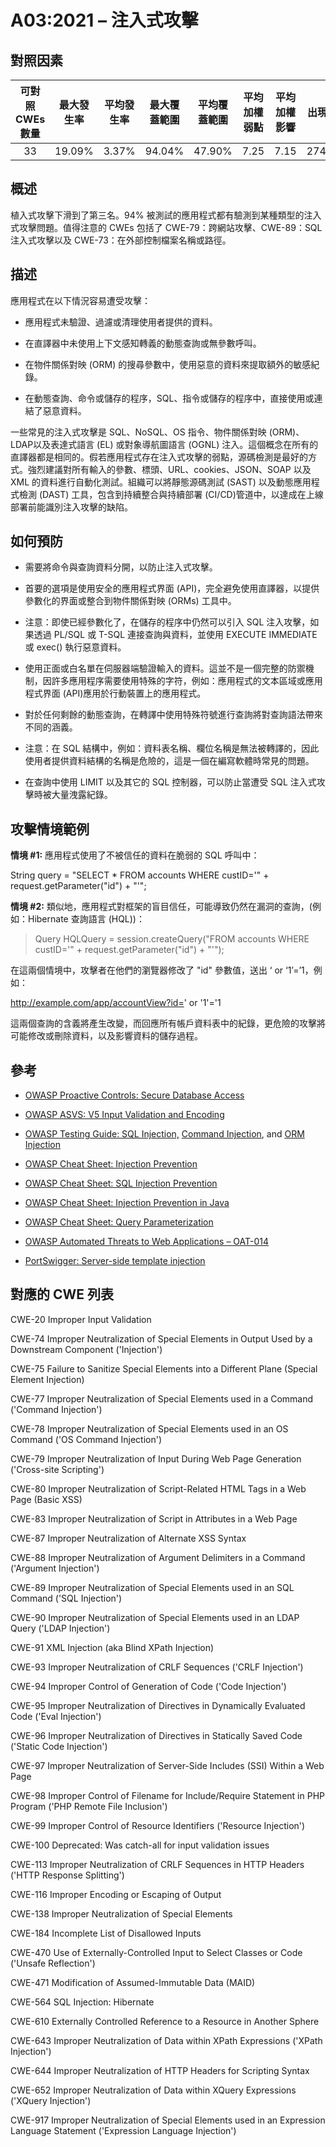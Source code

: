 # A03:2021 – 注入式攻擊

## 對照因素

| 可對照 CWEs 數量 | 最大發生率 | 平均發生率 | 最大覆蓋範圍 | 平均覆蓋範圍 | 平均加權弱點 | 平均加權影響 | 出現次數 | 所有有關 CVEs 數量|
|:-------------:|:--------------------:|:--------------------:|:--------------:|:--------------:|:----------------------:|:---------------------:|:-------------------:|:------------:|
| 33          | 19.09%             | 3.37%              | 94.04%       | 47.90%       | 7.25                 | 7.15                | 274,228           | 32,078     |

## 概述

植入式攻擊下滑到了第三名。94% 被測試的應用程式都有驗測到某種類型的注入式攻擊問題。值得注意的 CWEs 包括了 CWE-79：跨網站攻擊、CWE-89：SQL 注入式攻擊以及 CWE-73：在外部控制檔案名稱或路徑。 

## 描述 

應用程式在以下情況容易遭受攻擊：

-   應用程式未驗證、過濾或清理使用者提供的資料。

-   在直譯器中未使用上下文感知轉義的動態查詢或無參數呼叫。

-   在物件關係對映 (ORM) 的搜尋參數中，使用惡意的資料來提取額外的敏感紀錄。

-   在動態查詢、命令或儲存的程序，SQL、指令或儲存的程序中，直接使用或連結了惡意資料。

一些常見的注入式攻擊是 SQL、NoSQL、OS 指令、物件關係對映 (ORM)、LDAP以及表達式語言 (EL) 或對象導航圖語言 (OGNL) 注入。這個概念在所有的直譯器都是相同的。假若應用程式存在注入式攻擊的弱點，源碼檢測是最好的方式。強烈建議對所有輸入的參數、標頭、URL、cookies、JSON、SOAP 以及 XML 的資料進行自動化測試。組織可以將靜態源碼測試 (SAST) 以及動態應用程式檢測 (DAST) 工具，包含到持續整合與持續部署 (CI/CD)管道中，以達成在上線部署前能識別注入攻擊的缺陷。

## 如何預防

-   需要將命令與查詢資料分開，以防止注入式攻擊。

-   首要的選項是使用安全的應用程式界面 (API)，完全避免使用直譯器，以提供參數化的界面或整合到物件關係對映 (ORMs) 工具中。

-   注意：即使已經參數化了，在儲存的程序中仍然可以引入 SQL 注入攻擊，如果透過 PL/SQL 或 T-SQL 連接查詢與資料，並使用 EXECUTE IMMEDIATE 或 exec() 執行惡意資料。

-   使用正面或白名單在伺服器端驗證輸入的資料。這並不是一個完整的防禦機制，因許多應用程序需要使用特殊的字符，例如：應用程式的文本區域或應用程式界面 (API)應用於行動裝置上的應用程式。

-   對於任何剩餘的動態查詢，在轉譯中使用特殊符號進行查詢將對查詢語法帶來不同的涵義。

-   注意：在 SQL 結構中，例如：資料表名稱、欄位名稱是無法被轉譯的，因此使用者提供資料結構的名稱是危險的，這是一個在編寫軟體時常見的問題。

-   在查詢中使用 LIMIT 以及其它的 SQL 控制器，可以防止當遭受 SQL 注入式攻擊時被大量洩露紀錄。

## 攻擊情境範例

**情境 #1:** 應用程式使用了不被信任的資料在脆弱的 SQL 呼叫中：

String query = "SELECT \* FROM accounts WHERE custID='" +
request.getParameter("id") + "'";

**情境 #2:** 類似地，應用程式對框架的盲目信任，可能導致仍然在漏洞的查詢，(例如：Hibernate 查詢語言 (HQL))： 

> Query HQLQuery = session.createQuery("FROM accounts WHERE custID='" +
> request.getParameter("id") + "'");

在這兩個情境中，攻擊者在他們的瀏覽器修改了 "id" 參數值，送出 ‘ or ‘1’=’1，例如：

http://example.com/app/accountView?id=' or '1'='1

這兩個查詢的含義將產生改變，而回應所有帳戶資料表中的紀錄，更危險的攻擊將可能修改或刪除資料，以及影響資料的儲存過程。

## 參考

-   [OWASP Proactive Controls: Secure Database
    Access](https://owasp.org/www-project-proactive-controls/v3/en/c3-secure-database)

-   [OWASP ASVS: V5 Input Validation and
    Encoding](https://owasp.org/www-project-application-security-verification-standard)

-   [OWASP Testing Guide: SQL
    Injection,](https://owasp.org/www-project-web-security-testing-guide/latest/4-Web_Application_Security_Testing/07-Input_Validation_Testing/05-Testing_for_SQL_Injection) [Command
    Injection](https://owasp.org/www-project-web-security-testing-guide/latest/4-Web_Application_Security_Testing/07-Input_Validation_Testing/12-Testing_for_Command_Injection),
    and [ORM
    Injection](https://owasp.org/www-project-web-security-testing-guide/latest/4-Web_Application_Security_Testing/07-Input_Validation_Testing/05.7-Testing_for_ORM_Injection)

-   [OWASP Cheat Sheet: Injection
    Prevention](https://cheatsheetseries.owasp.org/cheatsheets/Injection_Prevention_Cheat_Sheet.html)

-   [OWASP Cheat Sheet: SQL Injection
    Prevention](https://cheatsheetseries.owasp.org/cheatsheets/SQL_Injection_Prevention_Cheat_Sheet.html)

-   [OWASP Cheat Sheet: Injection Prevention in
    Java](https://cheatsheetseries.owasp.org/cheatsheets/Injection_Prevention_Cheat_Sheet_in_Java.html)

-   [OWASP Cheat Sheet: Query
    Parameterization](https://cheatsheetseries.owasp.org/cheatsheets/Query_Parameterization_Cheat_Sheet.html)

-   [OWASP Automated Threats to Web Applications –
    OAT-014](https://owasp.org/www-project-automated-threats-to-web-applications/)

-   [PortSwigger: Server-side template
    injection](https://portswigger.net/kb/issues/00101080_serversidetemplateinjection)

## 對應的 CWE 列表

CWE-20 Improper Input Validation

CWE-74 Improper Neutralization of Special Elements in Output Used by a
Downstream Component ('Injection')

CWE-75 Failure to Sanitize Special Elements into a Different Plane
(Special Element Injection)

CWE-77 Improper Neutralization of Special Elements used in a Command
('Command Injection')

CWE-78 Improper Neutralization of Special Elements used in an OS Command
('OS Command Injection')

CWE-79 Improper Neutralization of Input During Web Page Generation
('Cross-site Scripting')

CWE-80 Improper Neutralization of Script-Related HTML Tags in a Web Page
(Basic XSS)

CWE-83 Improper Neutralization of Script in Attributes in a Web Page

CWE-87 Improper Neutralization of Alternate XSS Syntax

CWE-88 Improper Neutralization of Argument Delimiters in a Command
('Argument Injection')

CWE-89 Improper Neutralization of Special Elements used in an SQL
Command ('SQL Injection')

CWE-90 Improper Neutralization of Special Elements used in an LDAP Query
('LDAP Injection')

CWE-91 XML Injection (aka Blind XPath Injection)

CWE-93 Improper Neutralization of CRLF Sequences ('CRLF Injection')

CWE-94 Improper Control of Generation of Code ('Code Injection')

CWE-95 Improper Neutralization of Directives in Dynamically Evaluated
Code ('Eval Injection')

CWE-96 Improper Neutralization of Directives in Statically Saved Code
('Static Code Injection')

CWE-97 Improper Neutralization of Server-Side Includes (SSI) Within a
Web Page

CWE-98 Improper Control of Filename for Include/Require Statement in PHP
Program ('PHP Remote File Inclusion')

CWE-99 Improper Control of Resource Identifiers ('Resource Injection')

CWE-100 Deprecated: Was catch-all for input validation issues

CWE-113 Improper Neutralization of CRLF Sequences in HTTP Headers ('HTTP
Response Splitting')

CWE-116 Improper Encoding or Escaping of Output

CWE-138 Improper Neutralization of Special Elements

CWE-184 Incomplete List of Disallowed Inputs

CWE-470 Use of Externally-Controlled Input to Select Classes or Code
('Unsafe Reflection')

CWE-471 Modification of Assumed-Immutable Data (MAID)

CWE-564 SQL Injection: Hibernate

CWE-610 Externally Controlled Reference to a Resource in Another Sphere

CWE-643 Improper Neutralization of Data within XPath Expressions ('XPath
Injection')

CWE-644 Improper Neutralization of HTTP Headers for Scripting Syntax

CWE-652 Improper Neutralization of Data within XQuery Expressions
('XQuery Injection')

CWE-917 Improper Neutralization of Special Elements used in an
Expression Language Statement ('Expression Language Injection')
